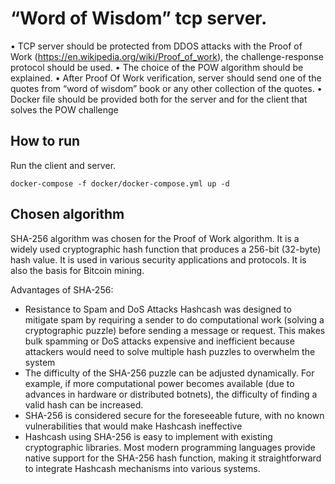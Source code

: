 #  “Word of Wisdom” tcp server.
• TCP server should be protected from DDOS attacks with the Proof of Work (https://en.wikipedia.org/wiki/Proof_of_work), the challenge-response protocol should be used.
• The choice of the POW algorithm should be explained.
• After Proof Of Work verification, server should send one of the quotes from “word of wisdom” book or any other collection of the quotes.
• Docker file should be provided both for the server and for the client that solves the POW challenge


## How to run

Run the client and server.
```
docker-compose -f docker/docker-compose.yml up -d
```

## Chosen algorithm

SHA-256 algorithm was chosen for the Proof of Work algorithm. It is a widely used cryptographic hash function that produces a 256-bit (32-byte) hash value. It is used in various security applications and protocols. 
It is also the basis for Bitcoin mining.

Advantages of SHA-256:
* Resistance to Spam and DoS Attacks Hashcash was designed to mitigate spam by requiring a sender to do computational work (solving a cryptographic puzzle) before sending a message or request. This makes bulk spamming or DoS attacks expensive and inefficient because attackers would need to solve multiple hash puzzles to overwhelm the system
* The difficulty of the SHA-256 puzzle can be adjusted dynamically. For example, if more computational power becomes available (due to advances in hardware or distributed botnets), the difficulty of finding a valid hash can be increased.
* SHA-256 is considered secure for the foreseeable future, with no known vulnerabilities that would make Hashcash ineffective
* Hashcash using SHA-256 is easy to implement with existing cryptographic libraries. Most modern programming languages provide native support for the SHA-256 hash function, making it straightforward to integrate Hashcash mechanisms into various systems.
